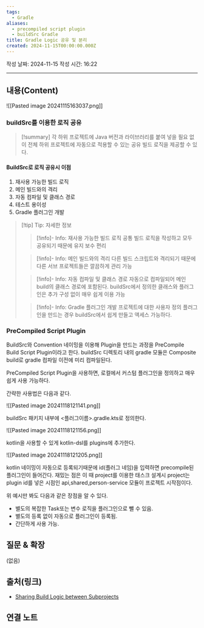 ```yaml
---
tags:
  - Gradle
aliases:
  - precompiled script plugin
  - buildSrc Gradle
title: Gradle Logic 공유 및 분리
created: 2024-11-15T00:00:00.000Z
---
```

작성 날짜: 2024-11-15
작성 시간: 16:22


----
## 내용(Content)

![[Pasted image 20241115163037.png]]

### buildSrc를 이용한 로직 공유

>[!summary]
>각 하위 프로젝트에 Java 버전과 라이브러리를 붙여 넣을 필요 없이 전체 하위 프로젝트에 자동으로 적용할 수 있는 공유 빌드 로직을 제공할 수 있다.

#### BuildSrc로 로직 공유시 이점

1. 재사용 가능한 빌드 로직
2. 메인 빌드와의 격리
3. 자동 컴파일 및 클래스 경로
4. 테스트 용이성
5. Gradle 플러그인 개발

>[!tip] Tip: 자세한 정보
>>[!info]- Info: 재사용 가능한 빌드 로직
>> 공통 빌드 로직을 작성하고 모두 공유되기 때문에 유지 보수 편리
>
>>[!info]- Info: 메인 빌드와의 격리
>> 다른 빌드 스크립트와 격리되기 때문에 다른 서브 프로젝트들은 깔끔하게 관리 가능
>
>>[!info]- Info: 자동 컴파일 및 클래스 경로
>> 자동으로 컴파일되어 메인 build의 클래스 경로에 포함된다. buildSrc에서 정의한 클래스와 플러그인은 추가 구성 없이 매우 쉽게 이용 가능
>
>>[!info]- Info: Gradle 플러그인 개발
>>프로젝트에 대한 사용자 정의 플러그인을 만드는 경우 buildSrc에서 쉽게 만들고 액세스 가능하다.

### PreCompiled Script Plugin

BuildSrc와 Convention 네이밍을 이용해 Plugin을 만드는 과정을 PreCompile Build Script Plugin이라고 한다. buildSrc 디렉토리 내의 gradle 모듈은 Composite build로 gradle 컴파일 이전에 미리 컴파일된다.

PreCompiled Script Plugin을 사용하면, 로컬에서 커스텀 플러그인을 정의하고 매우 쉽게 사용 가능하다. 

간략한 사용법은 다음과 같다.

![[Pasted image 20241118121141.png]]

buildSrc 패키지 내부에 <플러그이름>.gradle.kts로 정의한다.

![[Pasted image 20241118121156.png]]

kotlin을 사용할 수 있게 kotlin-dsl를 plugins에 추가한다.

![[Pasted image 20241118121205.png]]

kotlin 네이밍이 자동으로 등록되기때문에 id(플러그 네임)을 입력하면 precompile된 플러그인이 들어간다. 재밌는 점은 이 때 project를 이용한 태스크 설계시 project는 plugin id를 넣은 시점인 api,shared,person-service 모듈이 프로젝트 시작점이다.

위 예시만 봐도 다음과 같은 장점을 알 수 있다.

- 별도의 복잡한 Task또는 변수 로직을 플러그인으로 뺄 수 있음.
- 별도의 등록 없이 자동으로 플러그인이 등록됨.
- 간단하게 사용 가능.

## 질문 & 확장

(없음)

## 출처(링크)

- [Sharing Build Logic between Subprojects](https://docs.gradle.org/current/userguide/sharing_build_logic_between_subprojects.html)

## 연결 노트










